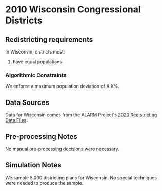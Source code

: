 # 2010 Wisconsin Congressional Districts

## Redistricting requirements
In Wisconsin, districts must:

1. have equal populations

### Algorithmic Constraints
We enforce a maximum population deviation of X.X%.

## Data Sources
Data for Wisconsin comes from the ALARM Project's [2020 Redistricting Data Files](https://alarm-redist.github.io/posts/2021-08-10-census-2020/).

## Pre-processing Notes
No manual pre-processing decisions were necessary.

## Simulation Notes
We sample 5,000 districting plans for Wisconsin.
No special techniques were needed to produce the sample.
